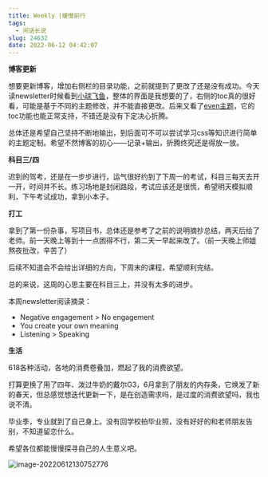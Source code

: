 ```yaml
---
title: Weekly |缓慢前行
tags:
  - 闲话长说
slug: 24632
date: 2022-06-12 04:42:07
---
```


**博客更新**

想要更新博客，增加右侧栏的目录功能，之前就提到了更改了还是没有成功。今天读newsletter时候看到[小球飞鱼](https://mantyke.icu/posts)，整体的界面是我想要的了，右侧的toc真的很好看，可能是基于不同的主题修改，并不能直接更改。后来又看了[even主题](https://github.com/olOwOlo/hugo-theme-even)，它的toc功能也能正常支持，不错还是没有下定决心折腾。

总体还是希望自己坚持不断地输出，到后面可不可以尝试学习css等知识进行简单的主题定制。希望不然博客的初心——记录+输出，折腾终究还是得放一放。

**科目三/四**

迟到的驾考，还是在一步步进行，运气很好约到了下周一的考试，科目三每天去开一开，时间并不长。练习场地是封闭路段，考试应该还是很慌，希望明天模拟顺利，下午考试成功，拿到小本子。

**打工**

拿到了第一份杂事，写项目书，总体还是参考了之前的说明摘抄总结，两天后给了老师。前一天晚上等到十一点困得不行，第二天一早起来改了。（前一天晚上师姐熬夜批改，辛苦了）

后续不知道会不会给出详细的方向，下周末的课程，希望顺利完结。



总的来说，这周的心思主要在科目三上，并没有太多的进步。

本周newsletter阅读摘录：

- Negative engagement > No engagement
- You create your own meaning
- Listening > Speaking

**生活**

618各种活动，各地的消费卷叠加，燃起了我的消费欲望。

打算更换了用了四年、泼过牛奶的戴尔G3，6月拿到了朋友的内存条，它焕发了新的春天，但总感觉想迭代更新一下，是在创造需求吗，是过度的消费欲望吗，我也说不清。

毕业季，专业就到了自己身上。没有回学校拍毕业照，没有好好的和老师朋友告别，不知道留恋什么。

希望各位都能慢慢探寻自己的人生意义吧。

![image-20220612130752776](http://pic.shixiaocaia.fun/image-20220612130752776.png)
